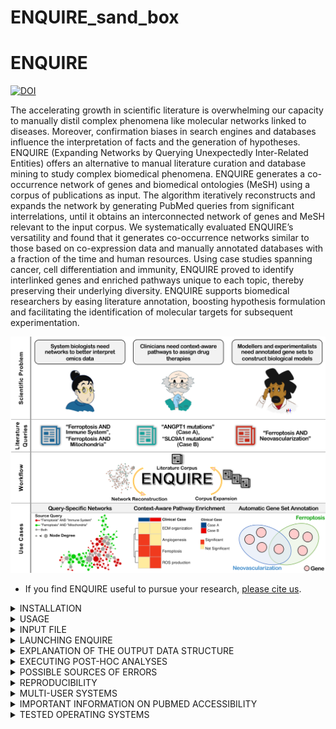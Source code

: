 # ENQUIRE_sand_box

# ENQUIRE

[![DOI](https://zenodo.org/badge/638528307.svg)](https://zenodo.org/doi/10.5281/zenodo.10036727)

The accelerating growth in scientific literature is overwhelming our capacity to manually distil complex phenomena like molecular networks linked to diseases. Moreover, confirmation biases in search engines and databases influence the interpretation of facts and the generation of hypotheses. ENQUIRE (Expanding Networks by Querying Unexpectedly Inter-Related Entities) offers an alternative to manual literature curation and database mining to study complex biomedical phenomena. ENQUIRE generates a co-occurrence network of genes and biomedical ontologies (MeSH) using a corpus of publications as input. The algorithm iteratively reconstructs and expands the network by generating PubMed queries from significant interrelations, until it obtains an interconnected network of genes and MeSH relevant to the input corpus. We systematically evaluated ENQUIRE’s versatility and found that it generates co-occurrence networks similar to those based on co-expression data and manually annotated databases with a fraction of the time and human resources. Using case studies spanning cancer, cell differentiation and immunity, ENQUIRE proved to identify interlinked genes and enriched pathways unique to each topic, thereby preserving their underlying diversity. ENQUIRE supports biomedical researchers by easing literature annotation, boosting hypothesis formulation and facilitating the identification of molecular targets for subsequent experimentation.

![](https://github.com/Muszeb/ENQUIRE/blob/main/ENQUIRE_graphical_abstract.png)

- If you find ENQUIRE useful to pursue your research, [please cite us](https://www.biorxiv.org/content/10.1101/2023.09.10.556351v1).

<details><summary>INSTALLATION</summary> 

ENQUIRE can currently be run on Linux, Windows and macOS systems using [Docker](https://docs.docker.com/guides/docker-overview/). Please [install Docker](https://docs.docker.com/engine/install/) following the specific steps for your OS in order to use ENQUIRE. The Docker image necessary to run ENQUIRE is hosted on [Docker Hub](https://hub.docker.com/r/muszeb/enquire). The file contains all the code, dependendencies and stable metadata needed to run ENQUIRE, so no extra installation steps are needed.

In order to download and start using ENQUIRE, open your command line and run:
```
docker pull muszeb/enquire
```

This will pull ENQUIRE from Docker Hub. Wait until the process is finished, and check the existence of the Docker image with:
```bash
# assuming you have downloaded the ENQUIRE image like above:
docker images
```

You should see ENQUIRE listed among the images. The `REPOSITORY` and `TAG` columns will inform you about the image name and the current version of ENQUIRE.

Next, choose a directory and clone the ENQUIRE repository with Git or download the data as a zip file:

```bash
git clone https://github.com/Muszeb/ENQUIRE.git
```

Now, navigate to the `ENQUIRE` folder you just downloaded and create a Docker container of ENQUIRE giving it a name of your choice with:
```bash
# Linux and Mac; assuming you are working from the ENQUIRE folder
docker run  -v $(pwd):/mnt/ --name your_container_name -it muszeb/enquire:latest
```

```bash
# Windows; assuming you are working from the ENQUIRE folder
docker run -v %cd%:/mnt/ --name your_container_name -it muszeb/enquire:latest
```

Where `-v %cd%:/mnt/` mounts the current directory (the contents of the `ENQUIRE` folder) to the Docker container just created, such that the program can access, edit and write files in your local host.

**_NOTE:_**  Take into account that whenever we want to indicate the use of a local directory or file from inside ENQUIRE's Docker container, we must use the linked/mounted directory `/mnt`.

**_NOTE 2:_**  The Docker daemon runs as the root user by default, meaning that files ENQUIRE produces in the mounted directory `/mnt` will be written as the root user. This means that permission conflicts might likely arise whenever ENQUIRE is run in a cluster with mutiple users. In order for a user to use Docker, they will necessarily receive root-level privileges, which will impact the security of your multi-user system. The proper handling of these limitations on Docker's side is beyond the scope of this README. For more information, please refer to the `Multi-user systems` section of this README.

You should see a terminal open up with `/mnt/` as a working directory. You may check the mounting worked well with:
```bash
# check files were correctly linked inside the Docker container
ls
```

You should see the files inside of the `ENQUIRE` folder.

You can exit ENQUIRE's Docker container any time with `Control + D` or by typing `exit` on the command line. To start ENQUIRE again, you can start the already existing Docker container with:
```bash
# assuming you created a container with the name your_container_name
docker start -i your_container_name
```

If you do not remember the name given to the container, you can always check with:
```bash
# assuming you created a container with the name your_container_name
docker ps -all
```

You are then ready to use ENQUIRE.

</details>

<details><summary>USAGE</summary> 

**The exemplary code snippets assume that you're that you have already loaded the ENQUIRE Docker image and that you are inside the bash terminal inside of the Docker container.**

Here is how you call ENQUIRE scripts using Docker:

```bash
# assuming you have already loaded the ENQUIRE Docker image, and that you are running the commands from the ENQUIRE main directory
Usage: run.sh <script_name> [script_argument]
```

Where `<script_name>` is one of:

- `efetch_references.py`
- `ENQUIRE.sh`
- `context_aware_gene_sets.R`
- `context_aware_pathway_enrichment.R`

</details>

<details><summary>INPUT FILE</summary>

A valid input file should consist of a list of PubMed Identifiers (PMIDs) stored in plain text files, one PMID per lines, such as:

 
    26250731
    22835603   
    31254155
    32658557
    30729513
    31620854
    30338457
    33711241
    28640701
    24725689

- The easiest way to generate a valid ENQUIRE input file is to generate a [PubMed query on the NCBI's website](https://pubmed.ncbi.nlm.nih.gov/). Use of MeSH terms and exclusion of review articles is recommended but not mandatory. Then, click on **Save**, choose **Selection: All results** and **Format: PMID**, and **Create file**: 
![Exemplary PubMed Query with ENQUIRE-compliant Save options](https://github.com/Muszeb/ENQUIRE/blob/main/Example_Input_PubMed_Query.png)
    
- Alternatively, we also offer a Python script to extract the PubMed identifiers of all papers cited in a reading of interest (e.g. a review paper of a particular topic). From the `ENQUIRE` Docker container, type on the command line:

```bash
run.sh efetch_references.py tag ref1 ref2 ref3 ...
```
where `tag` is the name of the plain text output file, while `ref1 ref2 ref3 ...` are the PMIDs of the papers you want to extract the references from. The output will look like the example from the previous section and is therefore ready to be used as ENQUIRE input. 
**DISCLAIMER**: if the references are not annotated into the Pubmed's API, The script will silently return no match - this may go unnoticed when fetching references from multiple articles. As a rule of thumb, look for "References" in the "page navigation" menu on the Pubmed page of the article of interest to tell the web-annotation status of an article.

</details>

<details><summary>LAUNCHING ENQUIRE</summary> 

- Before running an actual task, take a look at `ENQUIRE_methods_overview.png`: the figure briefly illustrates the main steps of the algorithm.

- In the next exemplary code snippet, we assume you have followed the installation steps and are working from inside of the bash terminal in ENQUIRE's Docker container.

- **IMPORTANT NOTE**: it is highly recommended to get an **NCBI API_KEY** before running ENQUIRE. [Getting one is very easy](https://support.nlm.nih.gov/knowledgebase/article/KA-05317/en-us). You can then copy the API key and enter it as an environmental variable on the command line, like so: 
```bash
export NCBI_API_KEY=your_api_key_here
```
This will ensure your API KEY is passed as an environmental variable to all ENQUIRE runs within the same terminal session. 

- you can inspect the code Help section by running (from the `ENQUIRE` directory) `run.sh ENQUIRE.sh -h`:
 
```
####################################################################################

Expanding Networks by Querying Unexpectedly Inter-Related Entities

####################################################################################

####################################################################################

Usage: run.sh ENQUIRE.sh [script_arguments]

Legend:	[-flag_short|--flag_long|config file variable, if available]:

[-p|--path|wd] = the path to the working directory (wd), where the output directory will be written in.
	It must be the ENQUIRE main folder, with ./code and ./input as subfolders.
	The default is the current working directory.

[-i|--input|to_py] = input.txt: a 'seed' input text file containing one PMID per line.
	It can be obtained from a PubMed querying specifying 'PMID' as the download format option.
	A minimun of 3 entries is required, but a list at least a few dozens articles is highly recommended.

[-t|--tag|tag] = A characteristic tag definining the task.
	It must be an alphanumeric string.

[-j|--ncores|ncores] = The max number of CPU cores to be used.
	Default is 6.

[-c|--combine-set|comb] = how many N entities to intersect to construct a query?
	3: loose searches, 4: moderate (default), 5: very strict queries.

[-r|--representativeness|thr] = representativeness threshold (%) for a subgraph to be included in the network expansion steps? (default: 0 %).
	Example: if a subgraph contains nodes exclusively mentioned in 10 papers out of a total of 100, that subgraph has a 10% representativeness.

[-a|--attempts|A] = how many query attempts (i.e. pairs of motifs or genes) should be run in order to connect any two subgraphs?
	1: conservative, 2: moderate (default), 3: greedy.

[-k|--connectivity|K] = minimal community connectivity (K), which applies to any expansion-derived entities:
	each gene/MeSH term must be connected to at least K original communities to be incorporated in the expanded network - default: 2.

[-e|--entity|etype] = which entity type (gene/MeSH) are you interested into? Omit or 'all' to textmine both entities.

[-f|--config] = if a config file is being used, specify its full path (e.g. input/textmining_config.txt).
	This option overwrites any parameter set by a different option.

[-w|--rscript|rscript] = path to the Rscript compiler. It defaults to the containerized version of R.

[-d|--inputdata|sd] = path to the input data folder compiler. It defaults to the containerized input folder.
	WARNING: this option is still under development, to allow users to set different species targets
	and subsequently change the H.s. specific metadata.

[-m|--cellentitymodule|CELLTAGSBOOL] = Boolean, enable removing of character spans tagged as cell lines or types (e.g. 'CD8+ T-cell')?
	Default: False.

[-h|--help] = print this help message.

You might be seeing this Help because of an input error.

####################################################################################
``` 

Let's set up an example: we want to know the current state-of-the-art regarding chemically-induced colitis in melanoma patients undergoing checkpoint-inhibitors therapy. Our ENQUIRE job might then look something like

```bash
run.sh ENQUIRE.sh -t ICI_and_Colitis -i /mnt/test_input/pmid-ICI_and_Colitis.txt
```

Where all the other parameters described in the `Help` message of `ENQUIRE.sh` are set to default values. The passing of the parameters could be easen by using the `ENQUIRE_config.txt` file that resides in the main `ENQUIRE` directory: the left hand side of each variable assignment must be kept unchanged, while the right hand side can be tweaked according to one's needs. Additional information on the parameters are given in `ENQUIRE_flowchart.png`. Then, the program can be launched by running:

```bash
# assuming you are working from within ENQUIRE's Docker container.
run.sh ENQUIRE.sh -f ENQUIRE_config.txt
```
</details>

<details><summary>EXPLANATION OF THE OUTPUT DATA STRUCTURE</summary>

**_NOTE:_**  The Docker daemon runs as the root user by default, meaning that files ENQUIRE produces in the mounted directory `/mnt` will be written as the root user. If you are having trouble opening the files due to permission issues, please refer to the `Multi-user systems` section of this README.

- Provided a recognisable `tag` has been passed to textmining algorithm, a typical output would produce a folder named `tmp-tag`, which in turn contains as many subdirectories as the number of steps/iterations performed. For example, if the algorithm performed 
    
    1. Reconstruction of a Gene/Mesh network from the original set of papers;
    2. One query expansion and network reconstruction as the Gene/Mesh network was not fully connected yet;
    3. One query expansion and network reconstruction as the gene-gene network was not fully connected yet, then stopped;

    Then there will be three subfolders, namely `tag`, `tag_subgraph_expansion1`, `tag_subgraph_expansion2`. The counter attached to folders and file names records the subsequent attempts to the expansion and reconstruction of co-occurence networks.

	![](https://github.com/Muszeb/ENQUIRE/blob/main/output_overview/main_structure.png)

   Typically, within each of these sub-folders/iterations, three pairs of edge and node tables can be found, respectively corresponding to "Complete" (Gene/Mesh), "Gene"- and "Mesh"-only networks (TSV files). These files can be easily imported in Cytoscape or similar graph visualization tools.

	![](https://github.com/Muszeb/ENQUIRE/blob/main/output_overview/node_edgetabs.png)

	Whenever it wasn't possible to obtain one or more of the aforementioned networks, the pipeline should print a message with information on the most meaningful files to look at. It is worth mentioning that the file `tag...Complete_literature_links.tsv` within each subfolder allows fast retrieval of specific edge-associated papers by means of encoded hyperlinks.

 	![](https://github.com/Muszeb/ENQUIRE/blob/main/output_overview/litlinks.png)

	The batch of queries that were tested in each iteration is stored in `tag...ordered_queries.tsv` within each respective subfolder. Additional meta-data can be explored under the `data/` subfolder. Besides node and edge tables for individual subgraphs (i.e. gene/MeSH of gene-only connected components), here you could also explore how the original co-occurrence multigraph looked like, before the network-based test statistics (`tag...edge_list_allxall.tsv`). 
	
	![](https://github.com/Muszeb/ENQUIRE/blob/main/output_overview/data.png)

    Furthemore, under `tmp-tag`, the file `source_pmids.txt` contains all the inspected articles for the given ENQUIRE job. These can also be consulted specifically for each iteration under `tmp-tag/efetch_inputs`.
   
    Please don't hesitate to contact us for any clarification on the purposes of any file.
  
- Interactive .html networks

	It is also possible to visually inspect Gene-MeSH networks and the reduced networks containing only cliques in two .html files, respectively stored within each iteration's subfolder as `tag...interactive_Gene-MeSH_Network.html` and `tag...interactive_Cliques_Network.html`.

	![](https://github.com/Muszeb/ENQUIRE/blob/main/output_overview/html.png)

</details>

<details><summary>EXECUTING POST-HOC ANALYSES</summary> 

#### Context-aware gene set annotation 
- Run `run.sh context_aware_gene_sets.R [options]` to perform automatic annotation of gene sets, using ENQUIRE-generated, Gene/MeSH edge and node tables and Fuzzy-C-Means (FCM). See the original manuscript for further information.

```
Usage: run.sh context_aware_gene_sets.R [options]

Options:
	-w PATH, --directory=PATH
		Output directory [default to current working directory]

	-e PATH, --edgetable=PATH
		Path to an ENQUIRE-generated, Gene/MeSH edge table file (required)

	-n PATH, --nodetable=PATH
		Path to an ENQUIRE-generated, Gene/MeSH node table file (required)

	-t TAG, --tag=TAG
		tag prefix (default to 'ENQUIRE')

	-d PARAMETER, --membdeg=PARAMETER
		minimal membership degree for gene-to-cluster association (default: 0.05), range [0-1]

	-s PARAMETER, --setsize=PARAMETER
		minimal gene set size (default: 2)

	-h, --help
		Show this help message and exit
```

- You can use the exemplary output files contained in `tmp-Ferroptosis_and_Immune_System` to test the script:
```bash
run.sh context_aware_gene_sets.R -e tmp-Ferroptosis_and_Immune_System/Ferroptosis_and_Immune_System/Ferroptosis_and_Immune_System_Complete_edges_table_subgraph.tsv -n tmp-Ferroptosis_and_Immune_System/Ferroptosis_and_Immune_System/Ferroptosis_and_Immune_System_Complete_nodes_table_subgraph.tsv
```
Please note that the script might last quite long, due to the FCM algorithm.

#### Context-aware pathway enrichment analysis
- Run `eun.sh context_aware_pathway_enrichment.R [options]` to perform topology-based, pathway enrichment analysis using [SANTA](https://www.bioconductor.org/packages/devel/bioc/vignettes/SANTA/inst/doc/SANTA-vignette.html), Reactome *H. sapiens* pathways, and STRING's *H. sapiens*, physical PPI network, using ENQUIRE-generated, gene-gene edge table. See the original manuscript for further information.

```
Usage: Rscript code/context_aware_pathway_enrichment.R [options]

Options:
	-w PATH, --directory=PATH
		Working directory (default to current working directory)

	-o PATH, --outdirectory=PATH
		Output directory (default to current working directory, and must preexist)

	-n PATH, --netpathdata=PATH
		Path to 'ENQUIRE-KNet_STRING_RefNet_Reactome_Paths.RData.gz' (required).
		If the current working directory is not the 'ENQUIRE' folder, the default path ('input/...') will throw an error.

	-e PATH, --edgetable=PATH
		Path to an ENQUIRE-generated, gene-gene edge table file (required).

	-c PARAMETER, --cores=PARAMETER
		max number of cores used (PSOCK parallelization) (default: 4), >1 recommended.

	-t TAG, --tag=TAG
		tag prefix (default to 'ENQUIRE').

	-s PARAMETER, --setsize=PARAMETER
		maximum Reactome pathway size (default: 100, minimum 3).

	-p PARAMETER, --permutations=PARAMETER
		number of permutations to infer KNet null distribution
		(default: 100, the higher the more accurate the test statistics).

	-f PARAMETER, --padjust=PARAMETER
		P-value adjustment method, must be one of [holm, hochberg, hommel, bonferroni, BH, BY, fdr, none].
		Default and recommended: holm, as the p-value null distribution is not guaranteed to be uniform.

	-h, --help
		Show this help message and exit
```

- You can use the exemplary output files contained in `tmp-Ferroptosis_and_Immune_System` to test the script:
```bash
run.sh context_aware_pathway_enrichment.R -e tmp-Ferroptosis_and_Immune_System/Ferroptosis_and_Immune_System/Ferroptosis_and_Immune_System_Genes_edges_table_subgraph.tsv -s 30
```
Please note that the script might last quite long, and it benefits from a high performance computer, if available. 

</details>

<details><summary> POSSIBLE SOURCES OF ERRORS </summary>

- Test the command `mawk '/MemAvailable/ {print $2}' /proc/meminfo` on the command line of the Docker container: this is the way ENQUIRE checks the available RAM on Linux systems, in order to avoid overflows. If you witness a non-awk related issue, contact us with information on your system and possible solutions to alternatively track the available memory on your OS.

- When computing large networks, an error related to the default `Stack Size` can potentially appear, especially when running R scripts, such as `Error: C stack usage is too close to the limit`. In this case, one shall set a higher stacksize to allow the script to complete, via 

    ```
    ulimit -s N 
    ```    
    Where `N` shall be a size expressed in Kb to set as the maximum stack size. You could first check the number returned by `Cstack_info()` in an active R shell. You can read more about the issue [here](https://stackoverflow.com/questions/14719349/error-c-stack-usage-is-too-close-to-the-limit) and [here](https://rdrr.io/r/base/Cstack_info.html).

- If you get a `curl`-related error of the form 
```bash
HTTP/1.1 400 Bad Request
 WARNING:  FAILURE ( Thu Feb 15 10:24:24 AM CET 2024 )
```

It means that NCBI is not willing to process your request. Sometimes, this can be due to a server hiccup, but most times using an API KEY fixes the issue. [Getting one is very easy](https://support.nlm.nih.gov/knowledgebase/article/KA-05317/en-us). You can then copy the API key and enter it as an environmental variable on the command line, like so: 
```bash
export NCBI_API_KEY=your_api_key_here
```
This will ensure your API KEY is passed as an environmental variable to all ENQUIRE runs within the same terminal session. 

</details>

<details><summary> REPRODUCIBILITY </summary>

Two identical runs of ENQUIRE should produce identical co-occurrence networks and query formulations, as long as NCBI made no updates on the MeSH indexing of PubMed articles involved during the time that separates the two runs. In that case, the later run should produce queries that are supersets of the earlier one.
The exemplary output directory `tmp-Ferroptosis_and_Immune_System` was generated between 10.10.23 and 11.10.23 and has been used to generate the results illustrated in the ENQUIRE manuscript. The output was found to be reproducible on 3 different Linux Machines (2 Ubuntu and 1 ARCH-Linux distributions).
The use of a containerized image (the SIF file) should guarantee the reproducibility irrespective of the host operating system. While several other tests on different operating systems show consistency in the network reconstruction steps, we cannot rule out the possibility that the network expansion step might diverge in some cases, irrespective of the internally coded, fixed seeds.

</details>

<details><summary>MULTI-USER SYSTEMS</summary> 
As mentioned in the notes in the `installation` section and in the `explanation of the output` section, the Docker daemon runs as the root user by default, meaning that any user using ENQUIRE in a multi-user system will inevitably have access to root/admin level privileges. This impacts the security of your multi-user system. For more information on this, you can read:

[Manage Docker as a non-root user](https://docs.docker.com/engine/install/Linux-postinstall/#manage-docker-as-a-non-root-user).

To actually allow the Docker Daemon to run rootless to address these security concerns, please refer to:
[Run the Docker daemon as a non-root user](https://docs.docker.com/engine/security/rootless/).

As an alternative to Docker, you may also run images with [Podman](https://podman.io/), which also allows the setup of multiple users:
[Basic Setup and Use of Podman in a Rootless environment](https://github.com/containers/podman/blob/main/docs/tutorials/rootless_tutorial.md).

If you decide to run ENQUIRE with a root-based Docker daemon, the files outputted by ENQUIRE will be under root/admin permissions. This might prevent you from accessing files you have produced when you exit ENQUIRE's terminal. In order to address this issue, we offer a quick fix. Find your username and group name identifier by running:
```bash
# For username, groupname in Linux and MacOS.
id -u # username
id -g # groupname
```

```bash
# For Windows.
whoami # username
whoami /groups # groups the user is part of
```

Once you have retrieved your username and groupname identifiers, you may grant yourself permission

```bash
# To be executed inside ENQUIRE's terminal (which is run as root)
chown -R username:groupname /mnt
```
</details>

<details><summary>IMPORTANT INFORMATION ON PUBMED ACCESSIBILITY</summary>
	
As of 21.11.22, [important changes](https://www.nlm.nih.gov/pubs/techbull/so22/so22_updated_pubmed_e_utilities.html) have been applied to NCBI's e-utilities. In particular, it is now impossible to stream all records exceeding 10,000 PMIDs from any particular query to the PubMed database. This required to redesign the use of the e-utilities. While it's overall functionality was still preserved, we cannot guarantee the retrieval of all matching records, if the network-based queries obtained by intersecting relevant entities match more than 10,000 records (typically, this is a rare event when intersecting at least 4 distinct entities).
</details>

<details><summary>TESTED OPERATING SYSTEMS </summary>

 Below is a list of operating systems tested for installation and running of the dockerized version of ENQUIRE:

 - Linux 6.4.12-arch1-1 #1 SMP PREEMPT_DYNAMIC (x86_64 GNU/Linux)
 - Linux 5.15.0-84-generic #93~20.04.1-Ubuntu SMP (x86_64 GNU/Linux)
 - Virtual Machine created using Oracle Virtual Box and running Ubuntu 20 LTS 
 
</details>
